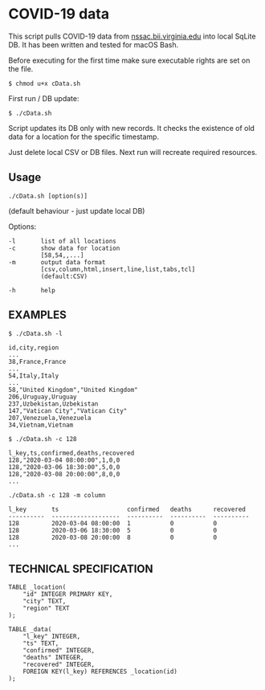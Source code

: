 # COVID-19 data

This script pulls COVID-19 data from [nssac.bii.virginia.edu](https://nssac.bii.virginia.edu) into local SqLite DB. It has been written and tested for macOS Bash.

Before executing for the first time make sure executable rights are set on the file.

	$ chmod u+x cData.sh
  
First run / DB update:

	$ ./cData.sh

Script updates its DB only with new records. It checks the existence of old data for a location for the specific timestamp.

Just delete local CSV or DB files. Next run will recreate required resources.


## Usage

	./cData.sh [option(s)]

(default behaviour - just update local DB)

Options:

	-l       list of all locations
	-c       show data for location
	         [58,54,,...]
	-m       output data format
	         [csv,column,html,insert,line,list,tabs,tcl]
	         (default:CSV)
	
	-h       help

## EXAMPLES

	$ ./cData.sh -l
 
	id,city,region
	...
	38,France,France
	...
	54,Italy,Italy
	...
	58,"United Kingdom","United Kingdom"
	206,Uruguay,Uruguay
	237,Uzbekistan,Uzbekistan
	147,"Vatican City","Vatican City"
	207,Venezuela,Venezuela
	34,Vietnam,Vietnam
 	
	$ ./cData.sh -c 128 
 
	l_key,ts,confirmed,deaths,recovered
	128,"2020-03-04 08:00:00",1,0,0
	128,"2020-03-06 18:30:00",5,0,0
	128,"2020-03-08 20:00:00",8,0,0
	...
 	
	./cData.sh -c 128 -m column
 
	l_key       ts                   confirmed   deaths      recovered 
	----------  -------------------  ----------  ----------  ----------
	128         2020-03-04 08:00:00  1           0           0         
	128         2020-03-06 18:30:00  5           0           0         
	128         2020-03-08 20:00:00  8           0           0         
	...  
	
## TECHNICAL SPECIFICATION

	TABLE _location(
		"id" INTEGER PRIMARY KEY,
		"city" TEXT,
		"region" TEXT
	);
	
	TABLE _data(
		"l_key" INTEGER,
		"ts" TEXT,
		"confirmed" INTEGER,
		"deaths" INTEGER,
		"recovered" INTEGER,
		FOREIGN KEY(l_key) REFERENCES _location(id)
	);

